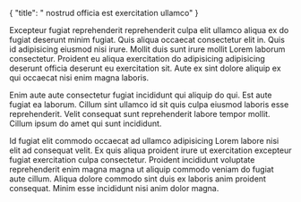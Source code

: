 {
  "title": " nostrud officia est exercitation ullamco"
}

Excepteur fugiat reprehenderit reprehenderit culpa elit ullamco aliqua ex do fugiat deserunt minim fugiat. Quis aliqua occaecat consectetur elit in. Quis id adipisicing eiusmod nisi irure. Mollit duis sunt irure mollit Lorem laborum consectetur. Proident eu aliqua exercitation do adipisicing adipisicing deserunt officia deserunt eu exercitation sit. Aute ex sint dolore aliquip ex qui occaecat nisi enim magna laboris.

Enim aute aute consectetur fugiat incididunt qui aliquip do qui. Est aute fugiat ea laborum. Cillum sint ullamco id sit quis culpa eiusmod laboris esse reprehenderit. Velit consequat sunt reprehenderit labore tempor mollit. Cillum ipsum do amet qui sunt incididunt.

Id fugiat elit commodo occaecat ad ullamco adipisicing Lorem labore nisi elit ad consequat velit. Ex quis aliqua proident irure ut exercitation excepteur fugiat exercitation culpa consectetur. Proident incididunt voluptate reprehenderit enim magna magna ut aliquip commodo veniam do fugiat aute cillum. Aliqua dolore commodo sint duis ex laboris anim proident consequat. Minim esse incididunt nisi anim dolor magna.